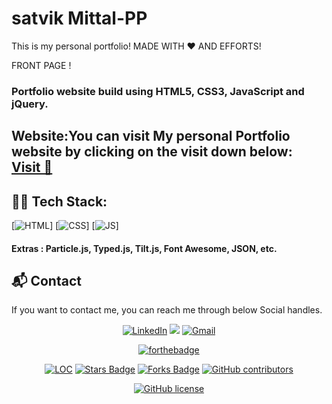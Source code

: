 # satvik Mittal-PP
This is my personal portfolio!
MADE WITH ❤ AND EFFORTS!

FRONT PAGE !


### Portfolio website build using HTML5, CSS3, JavaScript and jQuery.

<h2> Website:You can visit My personal Portfolio website by clicking on the visit down below: <BR>
<a href="https://The-Arshad-Khan.github.io/AK-PP/" target="_blank">Visit 🚀</a>
</h2> 

## 👨‍💻 Tech Stack:
[![HTML](https://img.shields.io/badge/html5%20-%23E34F26.svg?&style=for-the-badge&logo=html5&logoColor=white)]
[![CSS](https://img.shields.io/badge/css3%20-%231572B6.svg?&style=for-the-badge&logo=css3&logoColor=white)]
[![JS](https://img.shields.io/badge/javascript%20-%23323330.svg?&style=for-the-badge&logo=javascript&logoColor=%23F7DF1E)]


#### Extras : Particle.js, Typed.js, Tilt.js, Font Awesome, JSON, etc.







<h2>📬 Contact</h2>

If you want to contact me, you can reach me through below Social handles.

<div align="center">


<a  href="https://www.linkedin.com/in/satvik-mittal/" target="_blank"><img alt="LinkedIn" src="https://img.shields.io/badge/linkedin%20-%230077B5.svg?&style=for-the-badge&logo=linkedin&logoColor=white" /></a>
<a href="https://twitter.com/satvik_mittal" target="_blank"><img src="https://img.shields.io/badge/twitter-%2300acee.svg?&style=for-the-badge&logo=twitter&logoColor=white&alt=twitter" /></a>
<a href="mailto:mittalsatvik468@gmail.com"><img  alt="Gmail" src="https://img.shields.io/badge/Gmail-D14836?style=for-the-badge&logo=gmail&logoColor=white" />

</div>


<div align="center">
 
[![forthebadge](https://forthebadge.com/images/badges/built-by-developers.svg)](https://forthebadge.com)



</div>

<div align="center">

<a href="https://github.com/The-Arshad-Khan/AK-PP"><img src="https://sloc.xyz/github/The-Arshad-Khan/AK-PP" alt="LOC" /></a>
<a href="https://github.com/The-Arshad-Khan/AK-PP"><img src="https://img.shields.io/github/stars/The-Arshad-Khan/AK-PP" alt="Stars Badge" /></a>
<a href="https://github.com/The-Arshad-Khan/AK-PP/network/members"><img src="https://img.shields.io/github/forks/The-Arshad-Khan/AK-PP" alt="Forks Badge" /></a>
<a href="https://github.com/The-Arshad-Khan/AK-PP/graphs/contributors"><img alt="GitHub contributors" src="https://img.shields.io/github/contributors/The-Arshad-Khan/AK-PP?color=2b9348" ></a>

[![GitHub license](https://img.shields.io/github/license/The-Arshad-Khan/AK-PP?logo=github)](https://github.com/The-Shivam-garg/MP-PersonalPortfolio/blob/master/LICENSE)
</div>
